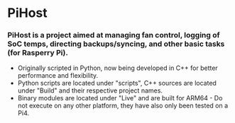 # PiHost 
### PiHost is a project aimed at managing fan control, logging of SoC temps, directing backups/syncing, and other basic tasks (for Rasperry Pi).
 - Originally scripted in Python, now being developed in C++ for better performance and flexibility.
 - Python scripts are located under "scripts", C++ sources are located under "Build" and their respective project names. 
 - Binary modules are located under "Live" and are built for ARM64 - Do not execute on any other platform, they have also only been tested on a Pi4. 
